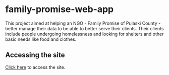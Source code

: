 # family-promise-web-app

This project aimed at helping an NGO - Family Promise of Pulaski County - better manage their data to be able to better serve their clients. Their clients include people undergoing homelessness and looking for shelters and other basic needs like food and clothes.

## Accessing the site

[Click here](https://familypromisepulaskicounty.azurewebsites.net/) to access the site.
